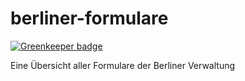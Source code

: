 # berliner-formulare

[![Greenkeeper badge](https://badges.greenkeeper.io/technologiestiftung/berliner-formulare.svg)](https://greenkeeper.io/)

Eine Übersicht aller Formulare der Berliner Verwaltung
